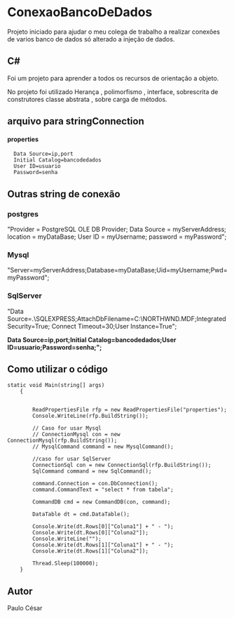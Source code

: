 # ConexaoBancoDeDados

Projeto iniciado para ajudar o meu colega de trabalho a realizar conexões de varios banco de dados só alterado a injeção de dados.

## C#
  Foi um projeto para aprender a todos os recursos de orientação a objeto.
  
  No projeto foi utilizado Herança , polimorfismo , interface, sobrescrita de construtores 
  classe abstrata , sobre carga de métodos.
  
  
## arquivo para stringConnection

  #### properties
  ``` 
    Data Source=ip,port
    Initial Catalog=bancodedados
    User ID=usuario
    Password=senha
  ```
  
  ## Outras string de conexão
  ### postgres
  "Provider = PostgreSQL OLE DB Provider; Data Source = myServerAddress; location = myDataBase; User ID = myUsername; password = myPassword";
  ### Mysql
  "Server=myServerAddress;Database=myDataBase;Uid=myUsername;Pwd=myPassword";
  ### SqlServer
  "Data Source=.\\SQLEXPRESS;AttachDbFilename=C:\\NORTHWND.MDF;Integrated Security=True; Connect Timeout=30;User Instance=True";
  
  **Data Source=ip,port;Initial Catalog=bancodedados;User ID=usuario;Password=senha;";**
  
  
## Como utilizar o código


  
    static void Main(string[] args)
        {
            

            ReadPropertiesFile rfp = new ReadPropertiesFile("properties");
            Console.WriteLine(rfp.BuildString());

            // Caso for usar Mysql 
            // ConnectionMysql con = new ConnectionMysql(rfp.BuildString());
            // MysqlCommand command = new MysqlCommand();
            
            //caso for usar SqlServer
            ConnectionSql con = new ConnectionSql(rfp.BuildString());
            SqlCommand command = new SqlCommand();
            
            command.Connection = con.DbConnection();
            command.CommandText = "select * from tabela";

            CommandDB cmd = new CommandDB(con, command);

            DataTable dt = cmd.DataTable();

            Console.Write(dt.Rows[0]["Coluna1"] + " - ");
            Console.Write(dt.Rows[0]["Coluna2"]);
            Console.WriteLine("");
            Console.Write(dt.Rows[1]["Coluna1"] + " - ");
            Console.Write(dt.Rows[1]["Coluna2"]);

            Thread.Sleep(100000);
        }
  
  
## Autor
  Paulo César

